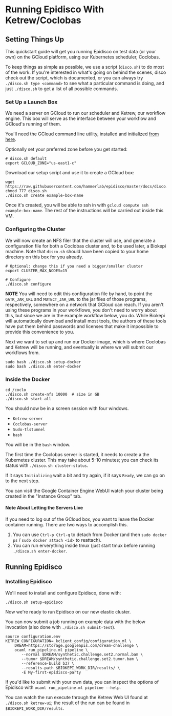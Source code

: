 # Running Epidisco With Ketrew/Coclobas

## Setting Things Up

This quickstart guide will get you running Epidisco on test data (or your own)
on the GCloud platform, using our Kubernetes scheduler, Coclobas.

To keep things as simple as possible, we use a script (`disco.sh`) to do most
of the work. If you're interested in what's going on behind the scenes, disco
check out the script, which is documented, or you can always try `./disco.sh
type <command>` to see what a particular command is doing, and just
`./disco.sh` to get a list of all possible commands.

### Set Up a Launch Box

We need a server on GCloud to run our scheduler and Ketrew, our workflow
engine. This box will serve as the interface between your workflow and GCloud's running
of them.

You'll need the GCloud command line utility, installed and initialized
[from here](https://cloud.google.com/sdk/downloads#interactive).

Optionally set your preferred zone before you get started:

```shell
# disco.sh default
export GCLOUD_ZONE="us-east1-c"
```

Download our setup script and use it to create a GCloud box:

```shell
wget https://raw.githubusercontent.com/hammerlab/epidisco/master/docs/disco.sh
chmod 777 disco.sh
./disco.sh create example-box-name
```

Once it's created, you will be able to ssh in with `gcloud compute ssh
example-box-name`. The rest of the instructions will be carried out inside this
VM.


### Configuring the Cluster

We will now create an NFS filer that the cluster will use, and generate a
configuration file for both a Coclobas cluster and, to be used later, a Biokepi
machine. Note that `disco.sh` should have been copied to your home directory on
this box for you already.

```shell
# Optional: change this if you need a bigger/smaller cluster
export CLUSTER_MAX_NODES=15

# Configure
./disco.sh configure
```

**NOTE** You will need to edit this configuration file by hand, to point the
`GATK_JAR_URL` and `MUTECT_JAR_URL` to the jar files of those programs,
respectively, somewhere on a network that GCloud can reach. If you aren't using
these programs in your workflows, you don't need to worry about this, but since
we are in the example workflow below, you do. While Biokepi will automatically
download and install most tools, the authors of these tools have put them behind
passwords and licenses that make it impossible to provide this convenience to
you.

Next we want to set up and run our Docker image, which is where Coclobas and
Ketrew will be running, and eventually is where we will submit our workflows
from.

```shell
sudo bash ./disco.sh setup-docker
sudo bash ./disco.sh enter-docker
```

### Inside the Docker

```shell
cd /coclo
./disco.sh create-nfs 10000  # size in GB
./disco.sh start-all
```

You should now be in a screen session with four windows.

- `Ketrew-server`
- `Coclobas-server`
- `Sudo-tlstunnel`
- `bash`

You will be in the `bash` window.

The first time the Coclobas server is started, it needs to create a the
Kubernetes cluster. This may take about 5-10 minutes; you can check its status
with `./disco.sh cluster-status`.

If it says `Initializing` wait a bit and try again, if it says `Ready`, we can
go on to the next step.

You can visit the Google Container Engine WebUI watch your cluster being
created in the "Instance Group" tab.

#### Note About Letting the Servers Live

If you need to log out of the GCloud box, you want to leave the Docker container
running. There are two ways to accomplish this.

1. You can use `Ctrl-p Ctrl-q` to detach from Docker (and then `sudo docker ps`
   / `sudo docker attach <id>` to reattach).
2. You can run erverything inside tmux (just start tmux before running `./disco.sh enter-docker`.

## Running Epidisco

### Installing Epidisco

We'll need to install and configure Epidisco, done with:

```shell
./disco.sh setup-epidisco
```

Now we're ready to run Epidisco on our new elastic cluster.

You can now submit a job running on example data with the below invocation (also
done with `./disco.sh submit-test`).

```shell
source configuration.env
KETREW_CONFIGURATION=_kclient_config/configuration.ml \
    DREAM=https://storage.googleapis.com/dream-challenge \
    ocaml run_pipeline.ml pipeline \
       --normal $DREAM/synthetic.challenge.set2.normal.bam \
       --tumor $DREAM/synthetic.challenge.set2.tumor.bam \
       --reference-build b37 \
       --results-path $BIOKEPI_WORK_DIR/results/ \
       -E My-first-epidisco-party
```

If you'd like to submit with your own data, you can inspect the options of
 Epidisco with `ocaml run_pipeline.ml pipeline --help`.

You can watch the run execute through the Ketrew Web UI found at `./disco.sh
ketrew-ui`; the result of the run can be found in `$BIOKEPI_WORK_DIR/results`.



